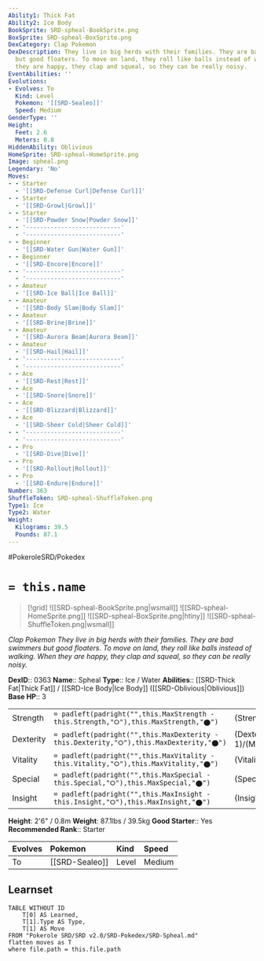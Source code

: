 ```yaml
---
Ability1: Thick Fat
Ability2: Ice Body
BookSprite: SRD-spheal-BookSprite.png
BoxSprite: SRD-spheal-BoxSprite.png
DexCategory: Clap Pokemon
DexDescription: They live in big herds with their families. They are bad swimmers
  but good floaters. To move on land, they roll like balls instead of walking. When
  they are happy, they clap and squeal, so they can be really noisy.
EventAbilities: ''
Evolutions:
- Evolves: To
  Kind: Level
  Pokemon: '[[SRD-Sealeo]]'
  Speed: Medium
GenderType: ''
Height:
  Feet: 2.6
  Meters: 0.8
HiddenAbility: Oblivious
HomeSprite: SRD-spheal-HomeSprite.png
Image: spheal.png
Legendary: 'No'
Moves:
- - Starter
  - '[[SRD-Defense Curl|Defense Curl]]'
- - Starter
  - '[[SRD-Growl|Growl]]'
- - Starter
  - '[[SRD-Powder Snow|Powder Snow]]'
- - '---------------------------'
  - '---------------------------'
- - Beginner
  - '[[SRD-Water Gun|Water Gun]]'
- - Beginner
  - '[[SRD-Encore|Encore]]'
- - '---------------------------'
  - '---------------------------'
- - Amateur
  - '[[SRD-Ice Ball|Ice Ball]]'
- - Amateur
  - '[[SRD-Body Slam|Body Slam]]'
- - Amateur
  - '[[SRD-Brine|Brine]]'
- - Amateur
  - '[[SRD-Aurora Beam|Aurora Beam]]'
- - Amateur
  - '[[SRD-Hail|Hail]]'
- - '---------------------------'
  - '---------------------------'
- - Ace
  - '[[SRD-Rest|Rest]]'
- - Ace
  - '[[SRD-Snore|Snore]]'
- - Ace
  - '[[SRD-Blizzard|Blizzard]]'
- - Ace
  - '[[SRD-Sheer Cold|Sheer Cold]]'
- - '---------------------------'
  - '---------------------------'
- - Pro
  - '[[SRD-Dive|Dive]]'
- - Pro
  - '[[SRD-Rollout|Rollout]]'
- - Pro
  - '[[SRD-Endure|Endure]]'
Number: 363
ShuffleToken: SRD-spheal-ShuffleToken.png
Type1: Ice
Type2: Water
Weight:
  Kilograms: 39.5
  Pounds: 87.1
---
```


#PokeroleSRD/Pokedex

# `= this.name`

> [!grid]
> ![[SRD-spheal-BookSprite.png|wsmall]]
> ![[SRD-spheal-HomeSprite.png]]
> ![[SRD-spheal-BoxSprite.png|htiny]]
> ![[SRD-spheal-ShuffleToken.png|wsmall]]


*Clap Pokemon*
*They live in big herds with their families. They are bad swimmers but good floaters. To move on land, they roll like balls instead of walking. When they are happy, they clap and squeal, so they can be really noisy.*

**DexID**:: 0363
**Name**:: Spheal
**Type**:: Ice / Water
**Abilities**:: [[SRD-Thick Fat|Thick Fat]] / [[SRD-Ice Body|Ice Body]] ([[SRD-Oblivious|Oblivious]])
**Base HP**:: 3

|           |                                                                                        |                                          |
| --------- | -------------------------------------------------------------------------------------- | ---------------------------------------- |
| Strength  | `= padleft(padright("",this.MaxStrength - this.Strength,"⭘"),this.MaxStrength,"⬤")`    | (Strength::1)/(MaxStrength::3)   |
| Dexterity | `= padleft(padright("",this.MaxDexterity - this.Dexterity,"⭘"),this.MaxDexterity,"⬤")` | (Dexterity:: 1)/(MaxDexterity::3) |
| Vitality  | `= padleft(padright("",this.MaxVitality - this.Vitality,"⭘"),this.MaxVitality,"⬤")`    | (Vitality::2)/(MaxVitality::4)   |
| Special   | `= padleft(padright("",this.MaxSpecial - this.Special,"⭘"),this.MaxSpecial,"⬤")`       | (Special::2)/(MaxSpecial::4)     |
| Insight   | `= padleft(padright("",this.MaxInsight - this.Insight,"⭘"),this.MaxInsight,"⬤")`       | (Insight::2)/(MaxInsight::4)     |

**Height**: 2'6" / 0.8m
**Weight**: 87.1lbs / 39.5kg
**Good Starter**:: Yes
**Recommended Rank**:: Starter

| Evolves   | Pokemon        | Kind   | Speed   |
|:----------|:---------------|:-------|:--------|
| To        | [[SRD-Sealeo]] | Level  | Medium  |

## Learnset

```dataview
TABLE WITHOUT ID
    T[0] AS Learned,
    T[1].Type AS Type,
    T[1] AS Move
FROM "Pokerole SRD/SRD v2.0/SRD-Pokedex/SRD-Spheal.md"
flatten moves as T
where file.path = this.file.path
```
